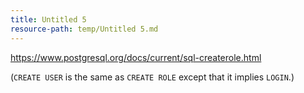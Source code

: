 ```yaml
---
title: Untitled 5
resource-path: temp/Untitled 5.md
---
```

https://www.postgresql.org/docs/current/sql-createrole.html

(`CREATE USER` is the same as `CREATE ROLE` except that it implies `LOGIN`.)
